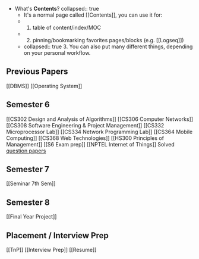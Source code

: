 - What's **Contents**?
  collapsed:: true
	- It's a normal page called [[Contents]], you can use it for:
	- 1. table of content/index/MOC
	- 2. pinning/bookmarking favorites pages/blocks (e.g. [[Logseq]])
	-
	  collapsed:: true
	  	  3. You can also put many different things, depending on your personal workflow.
## Previous Papers
[[DBMS]]
[[Operating System]]
## Semester 6
[[CS302 Design and Analysis of Algorithms]]
[[CS306 Computer Networks]]
[[CS308 Software Engineering & Project Management]]
[[CS332 Microprocessor Lab]]
[[CS334 Network Programming Lab]]
[[CS364 Mobile Computing]]
[[CS368 Web Technologies]]
[[HS300 Principles of Management]]
[[S6 Exam prep]]
[[NPTEL Internet of Things]]
Solved [question papers](https://www.ktuassist.in/2019/04/ktu-s6-cse-solved-question-papers.html)
## Semester 7
[[Seminar 7th Sem]]
## Semester 8
[[Final Year Project]]
## Placement / Interview Prep
[[TnP]]
[[Interview Prep]]
[[Resume]]
